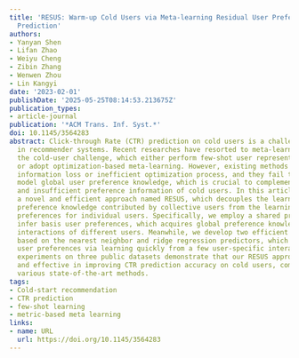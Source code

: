 ```yaml
---
title: 'RESUS: Warm-up Cold Users via Meta-learning Residual User Preferences in CTR
  Prediction'
authors:
- Yanyan Shen
- Lifan Zhao
- Weiyu Cheng
- Zibin Zhang
- Wenwen Zhou
- Lin Kangyi
date: '2023-02-01'
publishDate: '2025-05-25T08:14:53.213675Z'
publication_types:
- article-journal
publication: '*ACM Trans. Inf. Syst.*'
doi: 10.1145/3564283
abstract: Click-through Rate (CTR) prediction on cold users is a challenging task
  in recommender systems. Recent researches have resorted to meta-learning to tackle
  the cold-user challenge, which either perform few-shot user representation learning
  or adopt optimization-based meta-learning. However, existing methods suffer from
  information loss or inefficient optimization process, and they fail to explicitly
  model global user preference knowledge, which is crucial to complement the sparse
  and insufficient preference information of cold users. In this article, we propose
  a novel and efficient approach named RESUS, which decouples the learning of global
  preference knowledge contributed by collective users from the learning of residual
  preferences for individual users. Specifically, we employ a shared predictor to
  infer basis user preferences, which acquires global preference knowledge from the
  interactions of different users. Meanwhile, we develop two efficient algorithms
  based on the nearest neighbor and ridge regression predictors, which infer residual
  user preferences via learning quickly from a few user-specific interactions. Extensive
  experiments on three public datasets demonstrate that our RESUS approach is efficient
  and effective in improving CTR prediction accuracy on cold users, compared with
  various state-of-the-art methods.
tags:
- Cold-start recommendation
- CTR prediction
- few-shot learning
- metric-based meta learning
links:
- name: URL
  url: https://doi.org/10.1145/3564283
---
```

